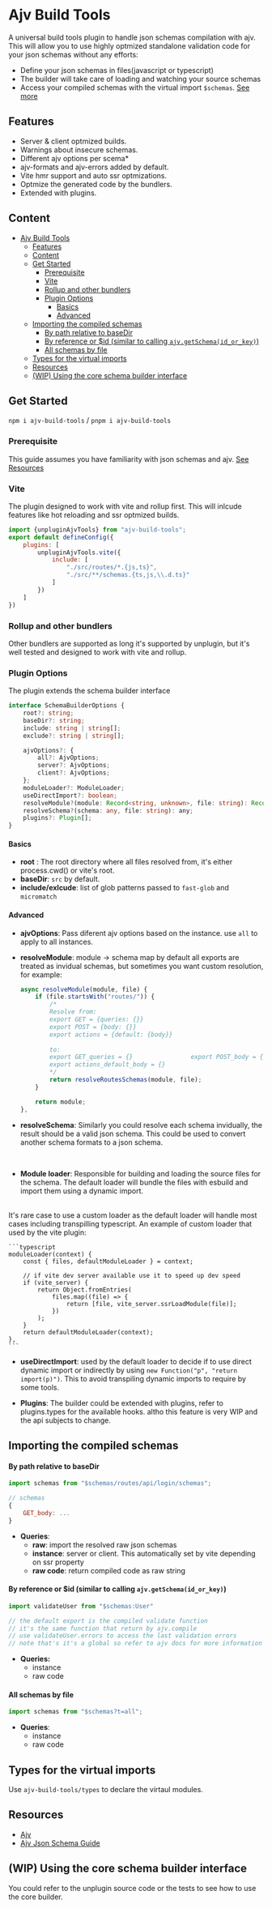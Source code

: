 
# Ajv Build Tools

A universal build tools plugin to handle json schemas compilation with ajv. This will allow you to use highly optmized standalone validation code for your json schemas without any efforts:

- Define your json schemas in files(javascript or typescript)
- The builder will take care of loading and watching your source schemas
- Access your compiled schemas with the virtual import `$schemas`. [See more](#importing-the-compiled-schemas)

## Features

- Server & client optmized builds.
- Warnings about insecure schemas.
- Different ajv options per scema*
- ajv-formats and ajv-errors added by default.
- Vite hmr support and auto ssr optmizations.
- Optmize the generated code by the bundlers.
- Extended with plugins.

## Content

- [Ajv Build Tools](#ajv-build-tools)
  - [Features](#features)
  - [Content](#content)
  - [Get Started](#get-started)
    - [Prerequisite](#prerequisite)
    - [Vite](#vite)
    - [Rollup and other bundlers](#rollup-and-other-bundlers)
    - [Plugin Options](#plugin-options)
      - [Basics](#basics)
      - [Advanced](#advanced)
  - [Importing the compiled schemas](#importing-the-compiled-schemas)
    - [By path relative to baseDir](#by-path-relative-to-basedir)
    - [By reference or $id (similar to calling `ajv.getSchema(id_or_key)`)](#by-reference-or-id-similar-to-calling-ajvgetschemaid_or_key)
    - [All schemas by file](#all-schemas-by-file)
  - [Types for the virtual imports](#types-for-the-virtual-imports)
  - [Resources](#resources)
  - [(WIP) Using the core schema builder interface](#wip-using-the-core-schema-builder-interface)

## Get Started

`npm i ajv-build-tools` / `pnpm i ajv-build-tools`

### Prerequisite

This guide assumes you have familiarity with json schemas and ajv. [See Resources](#resources)

### Vite

The plugin designed to work with vite and rollup first. This will inlcude features like hot reloading and ssr optmized builds.

```javascript
import {unpluginAjvTools} from "ajv-build-tools";
export default defineConfig({
    plugins: [
        unpluginAjvTools.vite({
            include: [
                "./src/routes/*.{js,ts}",
                "./src/**/schemas.{ts,js,\\.d.ts}"
            ]
        })
    ]
})
```

### Rollup and other bundlers

Other bundlers are supported as long it's supported by unplugin, but it's well tested and designed to work with vite and rollup.

### Plugin Options

The plugin extends the schema builder interface

```typescript
interface SchemaBuilderOptions {
    root?: string;
    baseDir?: string;
    include: string | string[];
    exclude?: string | string[];

    ajvOptions?: {
        all?: AjvOptions;
        server?: AjvOptions;
        client?: AjvOptions;
    };
    moduleLoader?: ModuleLoader;
    useDirectImport?: boolean;
    resolveModule?(module: Record<string, unknown>, file: string): Record<string, any>;
    resolveSchema?(schema: any, file: string): any;
    plugins?: Plugin[];
}
```

#### Basics

- **root** : The root directory where all files resolved from, it's either process.cwd() or vite's root.
- **baseDir**: `src` by default.
- **include/exlcude**: list of glob patterns passed to `fast-glob` and `micromatch`

#### Advanced

- **ajvOptions**: Pass diferent ajv options based on the instance. use `all` to apply to all instances.
- **resolveModule**: module -> schema map by default all exports are treated as invidual schemas, but sometimes you want custom resolution, for example:

    ```javascript
    async resolveModule(module, file) {
        if (file.startsWith("routes/")) {
            /*
            Resolve from:
            export GET = {queries: {}}
            export POST = {body: {}}
            export actions = {default: {body}}
            
            to:
            export GET_queries = {}                export POST_body = {}
            export actions_default_body = {}
            */
            return resolveRoutesSchemas(module, file);
        }

        return module;
    },
    ```

- **resolveSchema**:  Similarly you could resolve each schema invidually, the result should be a valid json schema. This could be used to convert another schema formats to a json schema.

<br>

- **Module loader**: Responsible for building and loading the source files for the schema. The default loader will bundle the files with esbuild and import them using a dynamic import.
<br>
    It's rare case to use a custom loader as the default loader will handle most cases including transpilling typescript. An example of custom loader that used by the vite plugin:

    ```typescript
    moduleLoader(context) {
        const { files, defaultModuleLoader } = context;

        // if vite dev server available use it to speed up dev speed
        if (vite_server) {
            return Object.fromEntries(
                files.map((file) => {
                    return [file, vite_server.ssrLoadModule(file)];
                })
            );
        }
        return defaultModuleLoader(context);
    },
    ```

- **useDirectImport**: used by the default loader to decide if to use direct dynamic import or indirectly by using `new Function("p", "return import(p)")`. This to avoid transpiling dynamic imports to require by some tools.

- **Plugins**: The builder could be extended with plugins, refer to plugins.types for the available hooks. altho this feature is very WIP and the api subjects to change.

## Importing the compiled schemas

#### By path relative to baseDir

```javascript
import schemas from "$schemas/routes/api/login/schemas";

// schemas
{
    GET_body: ...
}
```

- **Queries**:
  - **raw**: import the resolved raw json schemas
  - **instance**: server or client. This automatically set by vite depending on ssr property
  - **raw code**: return compiled code as raw string

#### By reference or $id (similar to calling `ajv.getSchema(id_or_key)`)

```javascript
import validateUser from "$schemas:User"

// the default export is the compiled validate function
// it's the same function that return by ajv.compile
// use validateUser.errors to access the last validation errors
// note that's it's a global so refer to ajv docs for more information
```

- **Queries:**
  - instance
  - raw code

#### All schemas by file

```javascript
import schemas from "$schemas?t=all";
```

- **Queries**:
  - instance
  - raw code

## Types for the virtual imports

Use `ajv-build-tools/types` to declare the virtaul modules.

## Resources

- [Ajv](http://ajv.js.org/)
- [Ajv Json Schema Guide](https://ajv.js.org/json-schema.html)

## (WIP) Using the core schema builder interface

You could refer to the unplugin source code or the tests to see how to use the core builder.
